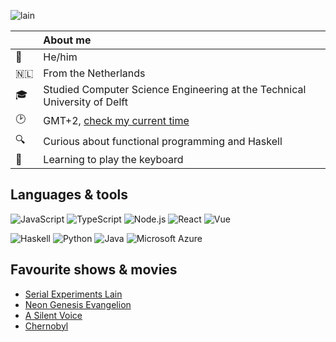 ![lain](https://user-images.githubusercontent.com/17083334/132076649-deb6ae63-22b4-4edb-a53a-5a9afbb8e43f.gif)

|   |  About me  |
| :-- | :-- |
| 👨| He/him |
| 🇳🇱 | From the Netherlands |
| 🎓| Studied Computer Science Engineering at the Technical University of Delft |
| 🕑| GMT+2, [check my current time](https://www.zeitverschiebung.net/en/city/2759794) |
| 🔍| Curious about functional programming and Haskell |
| 🎹| Learning to play the keyboard |

## Languages & tools
<!--   #### Web -->
  ![JavaScript](https://img.shields.io/badge/-JavaScript-efd81d?logo=javascript&logoColor=333333&style=for-the-badge)
  ![TypeScript](https://img.shields.io/badge/-TypeScript-2f74c0?logo=typescript&logoColor=white&style=for-the-badge)
  ![Node.js](https://img.shields.io/badge/-Node.js-659a60?logo=node.js&logoColor=white&style=for-the-badge)
  ![React](https://img.shields.io/badge/-React-61dafb?logo=react&logoColor=333333&style=for-the-badge)
  ![Vue](https://img.shields.io/badge/-Vue-3fb27f?logo=vue.js&logoColor=white&style=for-the-badge)
  
<!--   #### Additional -->
  ![Haskell](https://img.shields.io/badge/-Haskell-5f5286?logo=haskell&style=for-the-badge)
  ![Python](https://img.shields.io/badge/-Python-3973a3?logo=python&logoColor=white&style=for-the-badge)
  ![Java](https://img.shields.io/badge/-Java-f0931c?logo=java&style=for-the-badge)
  ![Microsoft Azure](https://img.shields.io/badge/-Microsoft%20Azure-2070b2?logo=microsoftazure&logoColor=white&style=for-the-badge)

## Favourite shows & movies
- [Serial Experiments Lain](https://myanimelist.net/anime/339/Serial_Experiments_Lain)
- [Neon Genesis Evangelion](https://myanimelist.net/anime/30/Neon_Genesis_Evangelion?q=neon%20genes&cat=anime)
- [A Silent Voice](https://myanimelist.net/anime/28851/Koe_no_Katachi?q=koe%20no%20katachi&cat=anime)
- [Chernobyl](https://www.imdb.com/title/tt7366338/)


<!--
**S3B4S/S3B4S** is a ✨ _special_ ✨ repository because its `README.md` (this file) appears on your GitHub profile.

Here are some ideas to get you started:

- 🔭 I’m currently working on ...
- 🌱 I’m currently learning ...
- 👯 I’m looking to collaborate on ...
- 🤔 I’m looking for help with ...
- 💬 Ask me about ...
- 📫 How to reach me: ...
- 😄 Pronouns: ...
- ⚡ Fun fact: ...
-->
